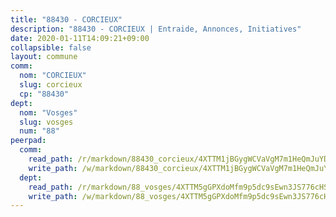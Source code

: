 ```yaml
---
title: "88430 - CORCIEUX"
description: "88430 - CORCIEUX | Entraide, Annonces, Initiatives"
date: 2020-01-11T14:09:21+09:00
collapsible: false
layout: commune
comm:
  nom: "CORCIEUX"
  slug: corcieux
  cp: "88430"
dept:
  nom: "Vosges"
  slug: vosges
  num: "88"
peerpad:
  comm:
    read_path: /r/markdown/88430_corcieux/4XTTM1jBGygWCVaVgM7m1HeQmJuYDeJ3YpeDMJ3fXwryRbidM
    write_path: /w/markdown/88430_corcieux/4XTTM1jBGygWCVaVgM7m1HeQmJuYDeJ3YpeDMJ3fXwryRbidM-K3TgUJXZns5riQd1EcmUTaZoqEuFgL83RLyD5MYUQarNQST1tCgLSy6mK9vPyTkBbSnt4938nakyBLYhxiQmxZ4hgKPV5krZtQkF1EcudE8B1Q8drK5AiyvUtcpjSJgzqaurJ183
  dept:
    read_path: /r/markdown/88_vosges/4XTTM5gGPXdoMfm9p5dc9sEwn3JS776cHSw64JYpD4AKnKgyh
    write_path: /w/markdown/88_vosges/4XTTM5gGPXdoMfm9p5dc9sEwn3JS776cHSw64JYpD4AKnKgyh-K3TgUjEFywcTUHQwfrd2vcZqhoXLakdoQGFv4iriv1FKkvQkBsudnBxafkQDfPcxTDRHN5T6bYyganuvcakuKenYoB5mPLKqUBjNMwpn75GQVixUmzXGkneDufRSqDthC8iyXi1Z
---
```


